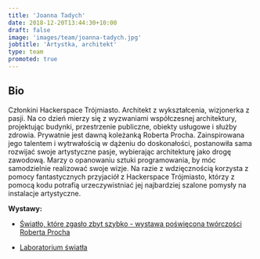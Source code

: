 ```yaml
---
title: 'Joanna Tadych'
date: 2018-12-20T13:44:30+10:00
draft: false
image: 'images/team/joanna-tadych.jpg'
jobtitle: 'Artystka, architekt'
type: team
promoted: true
---
```


## Bio

Członkini Hackerspace Trójmiasto. Architekt z wykształcenia, wizjonerka z pasji. Na co dzień mierzy się z wyzwaniami współczesnej architektury, projektując budynki, przestrzenie publiczne, obiekty usługowe i służby zdrowia.
Prywatnie jest dawną koleżanką Roberta Procha. Zainspirowana jego talentem i wytrwałością w dążeniu do doskonałości, postanowiła sama rozwijać swoje artystyczne pasje, wybierając architekturę jako drogę zawodową. Marzy o opanowaniu sztuki programowania, by móc samodzielnie realizować swoje wizje. Na razie z wdzięcznością korzysta z pomocy fantastycznych przyjaciół z Hackerspace Trójmiasto, którzy z pomocą kodu potrafią urzeczywistniać jej najbardziej szalone pomysły na instalacje artystyczne.


**Wystawy:**

- [Światło, które zgasło zbyt szybko - wystawa poświęcona twórczości Roberta Procha](/wystawy/swiatlo-ktore-zgaslo)

- [Laboratorium światła](/wystawy/laboratorium-swiatla)